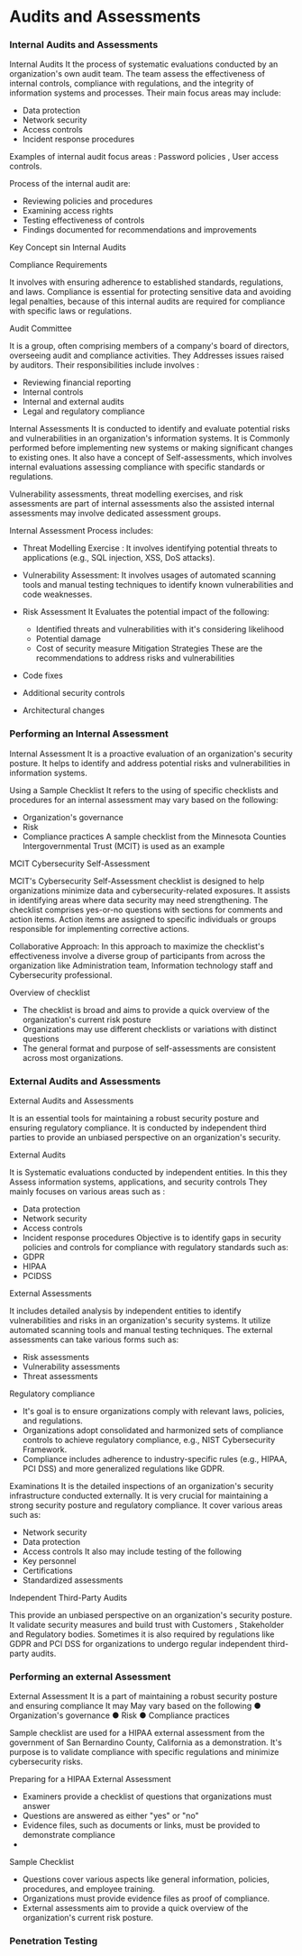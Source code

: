 
# Audits and Assessments

### Internal Audits and Assessments

Internal Audits
It the process of systematic evaluations conducted by an organization's own audit team. The team  assess the effectiveness of internal controls, compliance with regulations, and the integrity of information systems and processes. 
Their main focus areas may include:
 - Data protection 
 - Network security 
 - Access controls 
 - Incident response procedures  

Examples of internal audit focus areas : Password policies , User access controls.

Process of the internal audit are:
- Reviewing policies and procedures 
- Examining access rights 
- Testing effectiveness of controls 
- Findings documented for recommendations and improvements

Key Concept sin Internal Audits 

Compliance Requirements

It involves with ensuring adherence to established standards, regulations, and laws. Compliance is essential for protecting sensitive data and avoiding legal penalties, because of this internal audits are required for compliance with specific laws or regulations.

Audit Committee

It is a group, often comprising members of a company's board of directors, overseeing audit and compliance activities. They Addresses issues raised by auditors.
Their responsibilities include involves :
- Reviewing financial reporting 
- Internal controls 
- Internal and external audits 
- Legal and regulatory compliance

Internal Assessments
It is conducted to identify and evaluate potential risks and vulnerabilities in an organization's information systems. It is Commonly performed before implementing new systems or making significant changes to existing ones. 
It also have a concept of Self-assessments, which involves internal evaluations assessing compliance with specific standards or regulations.

Vulnerability assessments, threat modelling exercises, and risk assessments are part of internal assessments also the assisted internal assessments may involve dedicated assessment groups.

Internal Assessment Process includes:

- Threat Modelling Exercise : It involves identifying potential threats to applications (e.g., SQL injection, XSS, DoS attacks).

- Vulnerability Assessment: It involves usages of automated scanning tools and manual testing techniques to identify known vulnerabilities and code weaknesses. 

- Risk Assessment 
  It Evaluates the potential impact of the following:
	- Identified threats and vulnerabilities with it's considering likelihood 
	- Potential damage 
	- Cost of security measure
Mitigation Strategies 
These are the recommendations to address risks and vulnerabilities 
- Code fixes 
- Additional security controls 
- Architectural changes


### Performing an Internal Assessment

Internal Assessment
It is a proactive evaluation of an organization's security posture. It helps to identify and address potential risks and vulnerabilities in information systems.

Using a Sample Checklist
It refers to the using of specific checklists and procedures for an internal assessment may vary based on the following:
- Organization's governance 
- Risk 
- Compliance practices
A sample checklist from the Minnesota Counties Intergovernmental Trust (MCIT) is used as an example  

MCIT Cybersecurity Self-Assessment 

MCIT's Cybersecurity Self-Assessment checklist is designed to help organizations minimize data and cybersecurity-related exposures. It assists in identifying areas where data security may need strengthening. The checklist comprises yes-or-no questions with sections for comments and action items. Action items are assigned to specific individuals or groups responsible for implementing corrective actions.


Collaborative Approach: In this approach to maximize the checklist's effectiveness involve a diverse group of participants from across the organization like Administration team, Information technology staff and Cybersecurity professional.

Overview of checklist
- The checklist is broad and aims to provide a quick overview of the organization's current risk posture
- Organizations may use different checklists or variations with distinct questions 
- The general format and purpose of self-assessments are consistent across most organizations.

### External Audits and Assessments

External Audits and Assessments

It is an essential tools for maintaining a robust security posture and ensuring regulatory compliance. It is conducted by independent third parties to provide an unbiased perspective on an organization's security. 

External Audits

It is Systematic evaluations conducted by independent entities. In this they Assess information systems, applications, and security controls They mainly focuses on various areas such as :
- Data protection 
- Network security 
- Access controls
- Incident response procedures 
Objective is to identify gaps in security policies and controls for compliance with regulatory standards such as: 
- GDPR 
- HIPAA 
- PCIDSS


External Assessments

It includes detailed analysis by independent entities to identify vulnerabilities and risks in an organization's security systems. It utilize automated scanning tools and manual testing techniques. The external assessments can take various forms such as:
- Risk assessments 
- Vulnerability assessments
- Threat assessments

Regulatory compliance 

- It's goal is to ensure organizations comply with relevant laws, policies, and regulations.
- Organizations adopt consolidated and harmonized sets of compliance controls to achieve regulatory compliance, e.g., NIST Cybersecurity Framework.
- Compliance includes adherence to industry-specific rules (e.g., HIPAA, PCI DSS) and more generalized regulations like GDPR.

Examinations
It is the detailed inspections of an organization's security infrastructure conducted externally. It is very crucial for maintaining a strong security posture and regulatory compliance. It cover various areas such as: 
- Network security 
- Data protection 
- Access controls 
It also may include testing of the following 
- Key personnel 
- Certifications 
- Standardized assessments 

Independent Third-Party Audits

This provide an unbiased perspective on an organization's security posture. It validate security measures and build trust with Customers , Stakeholder and Regulatory bodies. Sometimes it is also required by regulations like GDPR and PCI DSS for organizations to undergo regular independent third-party audits.



### Performing an external Assessment


External Assessment 
It is a part of maintaining a robust security posture and ensuring compliance It may  May vary based on the following 
● Organization's governance 
● Risk 
● Compliance practices 

Sample checklist are used for a HIPAA external assessment from the government of San Bernardino County, California as a demonstration. It's purpose is to validate compliance with specific regulations and minimize cybersecurity risks.

Preparing for a HIPAA External Assessment 
-  Examiners provide a checklist of questions that organizations must answer 
- Questions are answered as either "yes" or "no" 
- Evidence files, such as documents or links, must be provided to demonstrate compliance 
- 
Sample Checklist 
- Questions cover various aspects like general information, policies, procedures, and employee training.
- Organizations must provide evidence files as proof of compliance. 
- External assessments aim to provide a quick overview of the organization's current risk posture.


### Penetration Testing

